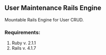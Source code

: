 ## User Maintenance Rails Engine

Mountable Rails Engine for User CRUD.

### Requirements:
1. Ruby v. 2.1.1
2. Rails v. 4.1.7